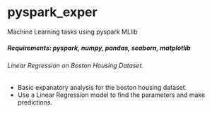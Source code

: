 # pyspark_exper
Machine Learning tasks using pyspark MLlib

##### Requirements: pyspark, numpy, pandas, seaborn, matplotlib
###### Linear Regression on Boston Housing Dataset.
  
  - Basic expanatory analysis for the boston housing dataset.
  - Use a Linear Regression model to find the parameters and make predictions.
